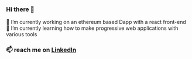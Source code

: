 ### Hi there 👋

<!--
**DrorTsky/DrorTsky** is a ✨ _special_ ✨ repository because its `README.md` (this file) appears on your GitHub profile.

Here are some ideas to get you started:

- 🔭 I’m currently working on ...
- 🌱 I’m currently learning ...
- 👯 I’m looking to collaborate on ...
- 🤔 I’m looking for help with ...
- 💬 Ask me about ...
- 📫 How to reach me: ...
- 😄 Pronouns: ...
- ⚡ Fun fact: ...
-->
🔭 I’m currently working on an ethereum based Dapp with a react front-end <br>
🌱 I’m currently learning how to make progressive web applications with various tools
### 📫 reach me on [LinkedIn](https://www.linkedin.com/in/dror-tartakovsky/) 
